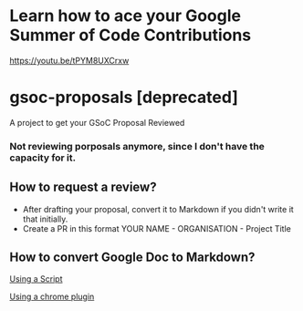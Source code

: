 # Learn how to ace your Google Summer of Code Contributions
https://youtu.be/tPYM8UXCrxw


# gsoc-proposals [deprecated]
A project to get your GSoC Proposal Reviewed 

### Not reviewing porposals anymore, since I don't have the capacity for it.

## How to request a review?

* After drafting your proposal, convert it to Markdown if you didn't write it that initially. 
* Create a PR in this format YOUR NAME - ORGANISATION - Project Title

## How to convert Google Doc to Markdown?

[Using a Script](https://github.com/mangini/gdocs2md)

[Using a chrome plugin](https://www.google.nl/url?sa=t&rct=j&q=&esrc=s&source=web&cd=4&cad=rja&uact=8&ved=0ahUKEwiH_dzcwuXSAhXqhFQKHdpPDtEQFggsMAM&url=https%3A%2F%2Fchrome.google.com%2Fwebstore%2Fdetail%2Fexport-as-markdown%2Fhbojhdcnbcondcdfpfocpkjkfkbnbdad&usg=AFQjCNEBRtfxVWGn6eTzzZXgoP-NSaYZkA&sig2=wXYJst39OWU1_aVSC60UHw)
